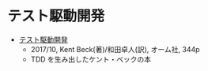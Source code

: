 # テスト駆動開発

- [テスト駆動開発](https://shop.ohmsha.co.jp/shopdetail/000000004967/)
  - 2017/10, Kent Beck(著)/和田卓人(訳), オーム社, 344p
  - TDD を生み出したケント・ベックの本
